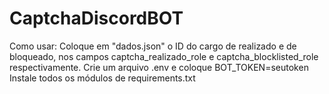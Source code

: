 # CaptchaDiscordBOT

Como usar:
Coloque em "dados.json" o ID do cargo de realizado e de bloqueado, nos campos captcha_realizado_role e captcha_blocklisted_role respectivamente.
Crie um arquivo .env e coloque BOT_TOKEN=seutoken
Instale todos os módulos de requirements.txt